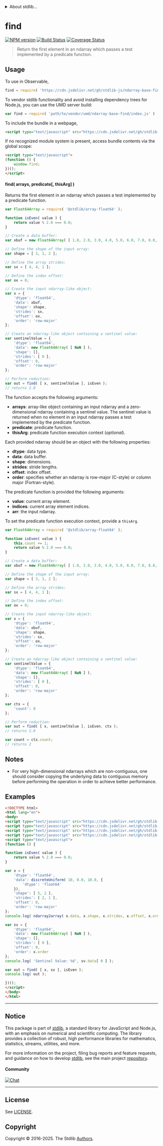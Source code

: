 <!--

@license Apache-2.0

Copyright (c) 2025 The Stdlib Authors.

Licensed under the Apache License, Version 2.0 (the "License");
you may not use this file except in compliance with the License.
You may obtain a copy of the License at

   http://www.apache.org/licenses/LICENSE-2.0

Unless required by applicable law or agreed to in writing, software
distributed under the License is distributed on an "AS IS" BASIS,
WITHOUT WARRANTIES OR CONDITIONS OF ANY KIND, either express or implied.
See the License for the specific language governing permissions and
limitations under the License.

-->


<details>
  <summary>
    About stdlib...
  </summary>
  <p>We believe in a future in which the web is a preferred environment for numerical computation. To help realize this future, we've built stdlib. stdlib is a standard library, with an emphasis on numerical and scientific computation, written in JavaScript (and C) for execution in browsers and in Node.js.</p>
  <p>The library is fully decomposable, being architected in such a way that you can swap out and mix and match APIs and functionality to cater to your exact preferences and use cases.</p>
  <p>When you use stdlib, you can be absolutely certain that you are using the most thorough, rigorous, well-written, studied, documented, tested, measured, and high-quality code out there.</p>
  <p>To join us in bringing numerical computing to the web, get started by checking us out on <a href="https://github.com/stdlib-js/stdlib">GitHub</a>, and please consider <a href="https://opencollective.com/stdlib">financially supporting stdlib</a>. We greatly appreciate your continued support!</p>
</details>

# find

[![NPM version][npm-image]][npm-url] [![Build Status][test-image]][test-url] [![Coverage Status][coverage-image]][coverage-url] <!-- [![dependencies][dependencies-image]][dependencies-url] -->

> Return the first element in an ndarray which passes a test implemented by a predicate function.

<section class="intro">

</section>

<!-- /.intro -->



<section class="usage">

## Usage

<!-- eslint-disable no-redeclare -->

To use in Observable,

```javascript
find = require( 'https://cdn.jsdelivr.net/gh/stdlib-js/ndarray-base-find@umd/browser.js' )
```

To vendor stdlib functionality and avoid installing dependency trees for Node.js, you can use the UMD server build:

```javascript
var find = require( 'path/to/vendor/umd/ndarray-base-find/index.js' )
```

To include the bundle in a webpage,

```html
<script type="text/javascript" src="https://cdn.jsdelivr.net/gh/stdlib-js/ndarray-base-find@umd/browser.js"></script>
```

If no recognized module system is present, access bundle contents via the global scope:

```html
<script type="text/javascript">
(function () {
    window.find;
})();
</script>
```

<!-- eslint-enable no-redeclare -->

#### find( arrays, predicate\[, thisArg] )

Returns the first element in an ndarray which passes a test implemented by a predicate function.

<!-- eslint-disable max-len -->

```javascript
var Float64Array = require( '@stdlib/array-float64' );

function isEven( value ) {
    return value % 2.0 === 0.0;
}

// Create a data buffer:
var xbuf = new Float64Array( [ 1.0, 2.0, 3.0, 4.0, 5.0, 6.0, 7.0, 8.0, 9.0, 10.0, 11.0, 12.0 ] );

// Define the shape of the input array:
var shape = [ 3, 1, 2 ];

// Define the array strides:
var sx = [ 4, 4, 1 ];

// Define the index offset:
var ox = 0;

// Create the input ndarray-like object:
var x = {
    'dtype': 'float64',
    'data': xbuf,
    'shape': shape,
    'strides': sx,
    'offset': ox,
    'order': 'row-major'
};

// Create an ndarray-like object containing a sentinel value:
var sentinelValue = {
    'dtype': 'float64',
    'data': new Float64Array( [ NaN ] ),
    'shape': [],
    'strides': [ 0 ],
    'offset': 0,
    'order': 'row-major'
};

// Perform reduction:
var out = find( [ x, sentinelValue ], isEven );
// returns 2.0
```

The function accepts the following arguments:

-   **arrays**: array-like object containing an input ndarray and a zero-dimensional ndarray containing a sentinel value. The sentinel value is returned when no element in an input ndarray passes a test implemented by the predicate function.
-   **predicate**: predicate function.
-   **thisArg**: predicate function execution context (_optional_).

Each provided ndarray should be an object with the following properties:

-   **dtype**: data type.
-   **data**: data buffer.
-   **shape**: dimensions.
-   **strides**: stride lengths.
-   **offset**: index offset.
-   **order**: specifies whether an ndarray is row-major (C-style) or column major (Fortran-style).

The predicate function is provided the following arguments:

-   **value**: current array element.
-   **indices**: current array element indices.
-   **arr**: the input ndarray.

To set the predicate function execution context, provide a `thisArg`.

<!-- eslint-disable no-invalid-this, max-len -->

```javascript
var Float64Array = require( '@stdlib/array-float64' );

function isEven( value ) {
    this.count += 1;
    return value % 2.0 === 0.0;
}

// Create a data buffer:
var xbuf = new Float64Array( [ 1.0, 2.0, 3.0, 4.0, 5.0, 6.0, 7.0, 8.0, 9.0, 10.0, 11.0, 12.0 ] );

// Define the shape of the input array:
var shape = [ 3, 1, 2 ];

// Define the array strides:
var sx = [ 4, 4, 1 ];

// Define the index offset:
var ox = 0;

// Create the input ndarray-like object:
var x = {
    'dtype': 'float64',
    'data': xbuf,
    'shape': shape,
    'strides': sx,
    'offset': ox,
    'order': 'row-major'
};

// Create an ndarray-like object containing a sentinel value:
var sentinelValue = {
    'dtype': 'float64',
    'data': new Float64Array( [ NaN ] ),
    'shape': [],
    'strides': [ 0 ],
    'offset': 0,
    'order': 'row-major'
};

var ctx = {
    'count': 0
};

// Perform reduction:
var out = find( [ x, sentinelValue ], isEven, ctx );
// returns 2.0

var count = ctx.count;
// returns 2
```

</section>

<!-- /.usage -->

<section class="notes">

## Notes

-   For very high-dimensional ndarrays which are non-contiguous, one should consider copying the underlying data to contiguous memory before performing the operation in order to achieve better performance.

</section>

<!-- /.notes -->

<section class="examples">

## Examples

<!-- eslint no-undef: "error" -->

```html
<!DOCTYPE html>
<html lang="en">
<body>
<script type="text/javascript" src="https://cdn.jsdelivr.net/gh/stdlib-js/random-array-discrete-uniform@umd/browser.js"></script>
<script type="text/javascript" src="https://cdn.jsdelivr.net/gh/stdlib-js/array-float64@umd/browser.js"></script>
<script type="text/javascript" src="https://cdn.jsdelivr.net/gh/stdlib-js/ndarray-base-to-array@umd/browser.js"></script>
<script type="text/javascript" src="https://cdn.jsdelivr.net/gh/stdlib-js/ndarray-base-find@umd/browser.js"></script>
<script type="text/javascript">
(function () {

function isEven( value ) {
    return value % 2.0 === 0.0;
}

var x = {
    'dtype': 'float64',
    'data': discreteUniform( 10, 0.0, 10.0, {
        'dtype': 'float64'
    }),
    'shape': [ 5, 2 ],
    'strides': [ 2, 1 ],
    'offset': 0,
    'order': 'row-major'
};
console.log( ndarray2array( x.data, x.shape, x.strides, x.offset, x.order ) );

var sv = {
    'dtype': 'float64',
    'data': new Float64Array( [ NaN ] ),
    'shape': [],
    'strides': [ 0 ],
    'offset': 0,
    'order': x.order
};
console.log( 'Sentinel Value: %d', sv.data[ 0 ] );

var out = find( [ x, sv ], isEven );
console.log( out );

})();
</script>
</body>
</html>
```

</section>

<!-- /.examples -->

<!-- Section for related `stdlib` packages. Do not manually edit this section, as it is automatically populated. -->

<section class="related">

</section>

<!-- /.related -->


<section class="main-repo" >

* * *

## Notice

This package is part of [stdlib][stdlib], a standard library for JavaScript and Node.js, with an emphasis on numerical and scientific computing. The library provides a collection of robust, high performance libraries for mathematics, statistics, streams, utilities, and more.

For more information on the project, filing bug reports and feature requests, and guidance on how to develop [stdlib][stdlib], see the main project [repository][stdlib].

#### Community

[![Chat][chat-image]][chat-url]

---

## License

See [LICENSE][stdlib-license].


## Copyright

Copyright &copy; 2016-2025. The Stdlib [Authors][stdlib-authors].

</section>

<!-- /.stdlib -->

<!-- Section for all links. Make sure to keep an empty line after the `section` element and another before the `/section` close. -->

<section class="links">

[npm-image]: http://img.shields.io/npm/v/@stdlib/ndarray-base-find.svg
[npm-url]: https://npmjs.org/package/@stdlib/ndarray-base-find

[test-image]: https://github.com/stdlib-js/ndarray-base-find/actions/workflows/test.yml/badge.svg?branch=main
[test-url]: https://github.com/stdlib-js/ndarray-base-find/actions/workflows/test.yml?query=branch:main

[coverage-image]: https://img.shields.io/codecov/c/github/stdlib-js/ndarray-base-find/main.svg
[coverage-url]: https://codecov.io/github/stdlib-js/ndarray-base-find?branch=main

<!--

[dependencies-image]: https://img.shields.io/david/stdlib-js/ndarray-base-find.svg
[dependencies-url]: https://david-dm.org/stdlib-js/ndarray-base-find/main

-->

[chat-image]: https://img.shields.io/gitter/room/stdlib-js/stdlib.svg
[chat-url]: https://app.gitter.im/#/room/#stdlib-js_stdlib:gitter.im

[stdlib]: https://github.com/stdlib-js/stdlib

[stdlib-authors]: https://github.com/stdlib-js/stdlib/graphs/contributors

[umd]: https://github.com/umdjs/umd
[es-module]: https://developer.mozilla.org/en-US/docs/Web/JavaScript/Guide/Modules

[deno-url]: https://github.com/stdlib-js/ndarray-base-find/tree/deno
[deno-readme]: https://github.com/stdlib-js/ndarray-base-find/blob/deno/README.md
[umd-url]: https://github.com/stdlib-js/ndarray-base-find/tree/umd
[umd-readme]: https://github.com/stdlib-js/ndarray-base-find/blob/umd/README.md
[esm-url]: https://github.com/stdlib-js/ndarray-base-find/tree/esm
[esm-readme]: https://github.com/stdlib-js/ndarray-base-find/blob/esm/README.md
[branches-url]: https://github.com/stdlib-js/ndarray-base-find/blob/main/branches.md

[stdlib-license]: https://raw.githubusercontent.com/stdlib-js/ndarray-base-find/main/LICENSE

<!-- <related-links> -->

<!-- </related-links> -->

</section>

<!-- /.links -->
